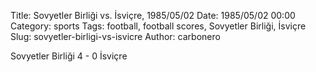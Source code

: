 Title: Sovyetler Birliği vs. İsviçre, 1985/05/02
Date: 1985/05/02 00:00
Category: sports
Tags: football, football scores, Sovyetler Birliği, İsviçre
Slug: sovyetler-birligi-vs-isvicre
Author: carbonero


Sovyetler Birliği 4 - 0 İsviçre
